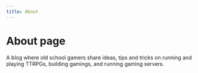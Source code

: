 ```yaml
---
title: About
---
```


# About page

A blog where old school gamers share ideas, tips and tricks on running and playing TTRPGs, building gamings, and running gaming servers.
